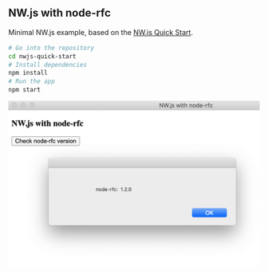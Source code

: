 ## NW.js with node-rfc

Minimal NW.js example, based on the [NW.js Quick Start](https://github.com/nwjs/nw.js/).

```bash
# Go into the repository
cd nwjs-quick-start
# Install dependencies
npm install
# Run the app
npm start
```

![](NWjs.png)
